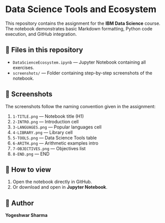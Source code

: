 # Data Science Tools and Ecosystem

This repository contains the  assignment for the **IBM Data Science** course.  
The notebook demonstrates basic Markdown formatting, Python code execution, and GitHub integration.

## 📂 Files in this repository
- `DataScienceEcosystem.ipynb` — Jupyter Notebook containing all exercises.
- `screenshots/` — Folder containing step-by-step screenshots of the notebook.

## 📸 Screenshots
The screenshots follow the naming convention given in the assignment:
1. `1-TITLE.png` — Notebook title (H1)  
2. `2-INTRO.png` — Introduction cell  
3. `3-LANGUAGES.png` — Popular languages cell  
4. `4-LIBRARY.png` — Library cell  
5. `5-TOOLS.png` — Data Science Tools table  
6. `6-ARITH.png` — Arithmetic examples intro  
7. `7-OBJECTIVES.png` — Objectives list  
8. `8-END.png` — END

## 🚀 How to view
1. Open the notebook directly in GitHub.
2. Or download and open in **Jupyter Notebook**.

## 👤 Author
**Yogeshwar Sharma**
